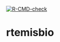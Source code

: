 [![R-CMD-check](https://github.com/rtemis-org/rtemisbio/actions/workflows/R-CMD-check.yaml/badge.svg)](https://github.com/rtemis-org/rtemisbio/actions/workflows/R-CMD-check.yaml)
# rtemisbio
